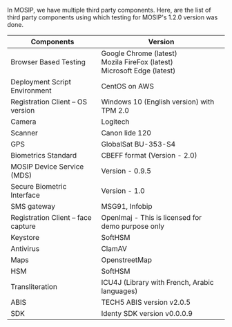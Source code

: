 In MOSIP, we have multiple third party components. Here, are the list of third party components using which testing for MOSIP's 1.2.0 version was done.

|Components|	Version|
|----|----|
|Browser Based Testing |	Google Chrome (latest) <br/>Mozila FireFox (latest) <br/>Microsoft Edge (latest)|
|Deployment Script Environment |	CentOS on AWS |
|Registration Client – OS version |	Windows 10 (English version)  with TPM 2.0|
|Camera |	Logitech |
|Scanner | Canon lide 120 |
|GPS | GlobalSat BU-353-S4 |
|Biometrics Standard |	CBEFF format (Version - 2.0)|
|MOSIP Device Service (MDS) |	Version - 0.9.5 |
|Secure Biometric Interface | Version - 1.0 |
|SMS gateway |	MSG91, Infobip |
|Registration Client – face capture |	OpenImaj - This is licensed for demo purpose only|
|Keystore| SoftHSM |
|Antivirus|	ClamAV |
|Maps	| OpenstreetMap |
|HSM| SoftHSM |	
|Transliteration |	ICU4J (Library with French, Arabic languages)|
|ABIS | TECH5 ABIS version v2.0.5| 
|SDK | Identy SDK version v0.0.0.9|
